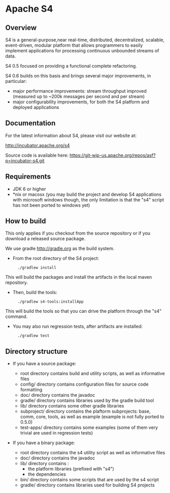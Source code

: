 Apache S4
=========

Overview
--------
S4 is a general-purpose,near real-time, distributed, decentralized, scalable, 
event-driven, modular platform that allows programmers to easily implement applications 
for processing continuous unbounded streams of data.

S4 0.5 focused on providing a functional complete refactoring.

S4 0.6 builds on this basis and brings several major improvements, in particular:

- major performance improvements: stream throughput improved (measured up to ~200k messages per second and per stream)
- major configurability improvements, for both the S4 platform and deployed applications


Documentation
-------------

For the latest information about S4, please visit our website at:

   http://incubator.apache.org/s4

Source code is available here: https://git-wip-us.apache.org/repos/asf?p=incubator-s4.git


Requirements
------------
* JDK 6 or higher
* *nix or macosx (you may build the project and develop S4 applications with 
microsoft windows though, the only limitation is that the "s4" script has not 
been ported to windows yet)


How to build
------------
This only applies if you checkout from the source repository or if you download a 
released source package.


We use gradle http://gradle.org as the build system.

* From the root directory of the S4 project:

		./gradlew install

This will build the packages and install the artifacts in the local maven repository.

* Then, build the tools:

		./gradlew s4-tools:installApp

This will build the tools so that you can drive the platform through the "s4" command.

* You may also run regression tests, after artifacts are installed:

		./gradlew test


Directory structure
-------------------
* If you have a  source package:

	- root directory contains build and utility scripts, as well as informative files
	- config/ directory contains configuration files for source code formatting
	- doc/ directory contains the javadoc
	- gradle/ directory contains libraries used by the gradle build tool
	- lib/ directory contains some other gradle libraries 
	- subproject/ directory contains the plaftorm subprojects: base, comm, core, tools, 
	as well as example (example is not fully ported to 0.5.0)
	- test-apps/ directory contains some examples (some of them very trivial are used 
	in regression tests)



* If you have a binary package:

	- root directory contains the s4 utility script as well as informative files
	- doc/ directory contains the javadoc
	- lib/ directory contains :
		* the platform libraries (prefixed with "s4")
		* the dependencies
	- bin/ directory contains some scripts that are used by the s4 script
	- gradle/ directory contains libraries used for building S4 projects



